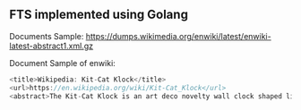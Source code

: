 ## FTS implemented using Golang

Documents Sample: https://dumps.wikimedia.org/enwiki/latest/enwiki-latest-abstract1.xml.gz

Document Sample of enwiki:
```go
<title>Wikipedia: Kit-Cat Klock</title>
<url>https://en.wikipedia.org/wiki/Kit-Cat_Klock</url>
<abstract>The Kit-Cat Klock is an art deco novelty wall clock shaped like a grinning cat with cartoon eyes that swivel in time with its pendulum tail.</abstract>
```